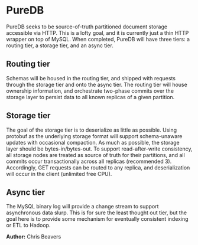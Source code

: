 PureDB
======

PureDB seeks to be source-of-truth partitioned document storage accessible
via HTTP. This is a lofty goal, and it is currently just a thin HTTP wrapper
on top of MySQL. When completed, PureDB will have three tiers: a routing tier,
a storage tier, and an async tier. 

Routing tier
------------
Schemas will be housed in the routing tier, and shipped with requests through
the storage tier and onto the async tier. The routing tier will house
ownership information, and orchestrate two-phase commits over the storage
layer to persist data to all known replicas of a given partition.

Storage tier
------------
The goal of the storage tier is to deserialize as little as possible. Using
protobuf as the underlying storage format will support schema-unaware updates
with occasional compaction. As much as possible, the storage layer should be
bytes-in/bytes-out. To support read-after-write consistency, all storage
nodes are treated as source of truth for their partitions, and all commits
occur transactionally across all replicas (recommended 3). Accordingly,
GET requests can be routed to any replica, and deserialization will occur
in the client (unlimited free CPU).

Async tier
----------
The MySQL binary log will provide a change stream to support asynchronous
data slurp. This is for sure the least thought out tier, but the goal here
is to provide some mechanism for eventually consistent indexing or ETL to
Hadoop.


**Author:** Chris Beavers

